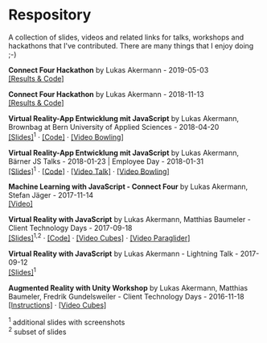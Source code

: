 # Respository

A collection of slides, videos and related links for talks, workshops and hackathons that I've contributed. There are many things that I enjoy doing ;-)

**Connect Four Hackathon** by Lukas Akermann - 2019-05-03\
[[Results & Code]](https://github.com/lakermann/vr-with-javascript)

**Connect Four Hackathon** by Lukas Akermann - 2018-11-13\
[[Results & Code]](https://github.com/lakermann/vr-with-javascript)

**Virtual Reality-App Entwicklung mit JavaScript** by Lukas Akermann, Brownbag at Bern University of Applied Sciences - 2018-04-20\
[[Slides]](slides/2018-04-20_Virtual_Reality-App_Entwicklung_mit_JavaScript.pdf)<sup>1</sup> · [[Code]](https://github.com/lakermann/vr-with-javascript) · [[Video Bowling]](https://youtu.be/LJ9yajf34Vs)

**Virtual Reality-App Entwicklung mit JavaScript** by Lukas Akermann, Bärner JS Talks - 2018-01-23 | Employee Day - 2018-01-31\
[[Slides]](slides/2018-01-23_Virtual_Reality-App_Entwicklung_mit_JavaScript.pdf)<sup>1</sup> · [[Code]](https://github.com/lakermann/vr-with-javascript) · [[Video Talk]](https://youtu.be/Itsy_2e15UE) · [[Video Bowling]](https://youtu.be/LJ9yajf34Vs)

**Machine Learning with JavaScript - Connect Four** by Lukas Akermann, Stefan Jäger - 2017-11-14\
[[Video]](https://youtu.be/48ByUXGpKj0)

**Virtual Reality with JavaScript** by Lukas Akermann, Matthias Baumeler - Client Technology Days - 2017-09-18\
[[Slides]](slides/2017-18-09_Virtual_Reality_with_JavaScript.pdf)<sup>1,2</sup> · [[Code]](https://github.com/lakermann/vr-with-javascript) · [[Video Cubes]](https://youtu.be/4YESNrei7Q0) · [[Video Paraglider]](https://youtu.be/H3w2yMeqeMI)

**Virtual Reality with JavaScript** by Lukas Akermann - Lightning Talk - 2017-09-12\
[[Slides]](slides/2017-09-12_Virtual_Reality_with_JavaScript.pdf)<sup>1</sup>

**Augmented Reality with Unity Workshop** by Lukas Akermann, Matthias Baumeler, Fredrik Gundelsweiler - Client Technology Days - 2016-11-18\
[[Instructions]](https://github.com/lakermann/ar-with-unity-workshop) · [[Video Cubes]](https://youtu.be/3RIOEBiPE-k)

<sup>1</sup> additional slides with screenshots<br />
<sup>2</sup> subset of slides
